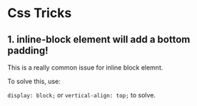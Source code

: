 # Css Tricks

## 1. inline-block element will add a bottom padding!

This is a really common issue for inline block elemnt.

To solve this, use:

`display: block;` or `vertical-align: top;` to solve.
